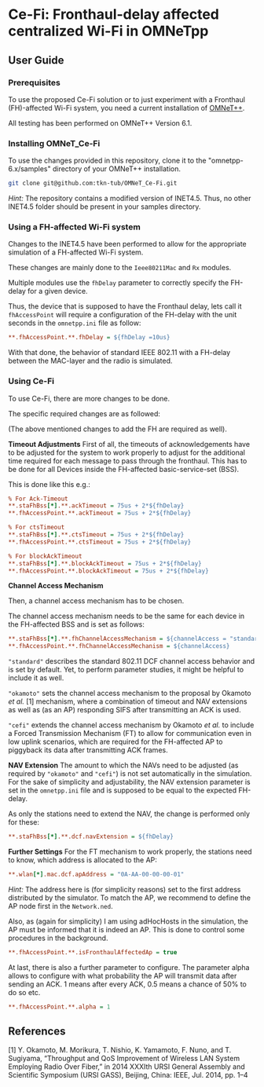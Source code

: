 # Ce-Fi: Fronthaul-delay affected centralized Wi-Fi in OMNeTpp

## User Guide

### Prerequisites
To use the proposed Ce-Fi solution or to just experiment with a Fronthaul (FH)-affected Wi-Fi system, you need a current installation of [OMNeT++](https://omnetpp.org/). 

All testing has been performed on OMNeT++ Version 6.1.

### Installing OMNeT_Ce-Fi
To use the changes provided in this repository, clone it to the "omnetpp-6.x/samples" directory of your OMNeT++ installation.

```bash
git clone git@github.com:tkn-tub/OMNeT_Ce-Fi.git
```
_Hint:_ The repository contains a modified version of INET4.5. Thus, no other INET4.5 folder should be present in your samples directory.  

### Using a FH-affected Wi-Fi system
Changes to the INET4.5 have been performed to allow for the appropriate simulation of a FH-affected Wi-Fi system. 

These changes are mainly done to the `Ieee80211Mac` and `Rx` modules.

Multiple modules use the `fhDelay` parameter to correctly specify the FH-delay for a given device. 

Thus, the device that is supposed to have the Fronthaul delay, lets call it `fhAccessPoint` will require a configuration of the FH-delay with the unit seconds in the `omnetpp.ini` file as follow: 

```.ini
**.fhAccessPoint.**.fhDelay = ${fhDelay =10us}
```

With that done, the behavior of standard IEEE 802.11 with a FH-delay between the MAC-layer and the radio is simulated. 

### Using Ce-Fi 

To use Ce-Fi, there are more changes to be done. 

The specific required changes are as followed: 

(The above mentioned changes to add the FH are required as well).


**Timeout Adjustments**
First of all, the timeouts of acknowledgements have to be adjusted for the system to work properly to adjust for the additional time required for each message to pass through the fronthaul. This has to be done for all Devices inside the FH-affected basic-service-set (BSS). 

This is done like this e.g.:
``` .ini
% For Ack-Timeout
**.staFhBss[*].**.ackTimeout = 75us + 2*${fhDelay}
**.fhAccessPoint.**.ackTimeout = 75us + 2*${fhDelay}

% For ctsTimeout
**.staFhBss[*].**.ctsTimeout = 75us + 2*${fhDelay}
**.fhAccessPoint.**.ctsTimeout = 75us + 2*${fhDelay}

% For blockAckTimeout
**.staFhBss[*].**.blockAckTimeout = 75us + 2*${fhDelay}
**.fhAccessPoint.**.blockAckTimeout = 75us + 2*${fhDelay}
```

**Channel Access Mechanism**

Then, a channel access mechanism has to be chosen. 

The channel access mechanism needs to be the same for each device in the FH-affected BSS and is set as follows: 

``` .ini
**.staFhBss[*].**.fhChannelAccessMechanism = ${channelAccess = "standard", "cefi", "okamoto"}
**.fhAccessPoint.**.fhChannelAccessMechanism = ${channelAccess}
```

`"standard"` describes the standard 802.11 DCF channel access behavior and is set by default. Yet, to perform parameter studies, it might be helpful to include it as well.

`"okamoto"` sets the channel access mechanism to the proposal by Okamoto *et al.* [1] mechanism, where a combination of timeout and NAV extensions as well as (as an AP) responding SIFS after transmitting an ACK is used.

`"cefi"` extends the channel access mechanism by Okamoto *et al.* to include a Forced Transmission Mechanism (FT) to allow for communication even in low uplink scenarios, which are required for the FH-affected AP to piggyback its data after transmitting ACK frames.

**NAV Extension**
The amount to which the NAVs need to be adjusted (as required by `"okamoto"` and `"cefi"`) is not set automatically in the simulation. For the sake of simplicity and adjustability, the NAV extension parameter is set in the `omnetpp.ini` file and is supposed to be equal to the expected FH-delay.

As only the stations need to extend the NAV, the change is performed only for these:

```.ini
**.staFhBss[*].**.dcf.navExtension = ${fhDelay}
```

**Further Settings**
For the FT mechanism to work properly, the stations need to know, which address is allocated to the AP:
``` .ini
**.wlan[*].mac.dcf.apAddress = "0A-AA-00-00-00-01"
```
*Hint:* The address here is (for simplicity reasons) set to the first address distributed by the simulator. To match the AP, we recommend to define the AP node first in the `Network.ned`.

Also, as (again for simplicity) I am using adHocHosts in the simulation, the AP must be informed that it is indeed an AP. This is done to control some procedures in the background.

```.ini
**.fhAccessPoint.**.isFronthaulAffectedAp = true
```

At last, there is also a further parameter to configure. The parameter alpha allows to configure with what probability the AP will transmit data after sending an ACK. 1 means after every ACK, 0.5 means a chance of 50% to do so etc.

``` .ini 
**.fhAccessPoint.**.alpha = 1
```




## References
[1] Y. Okamoto, M. Morikura, T. Nishio, K. Yamamoto, F. Nuno, and T. Sugiyama, “Throughput and QoS Improvement of Wireless LAN System Employing Radio Over Fiber,” in 2014 XXXIth URSI General Assembly and Scientific Symposium (URSI GASS), Beijing, China: IEEE, Jul. 2014, pp. 1–4